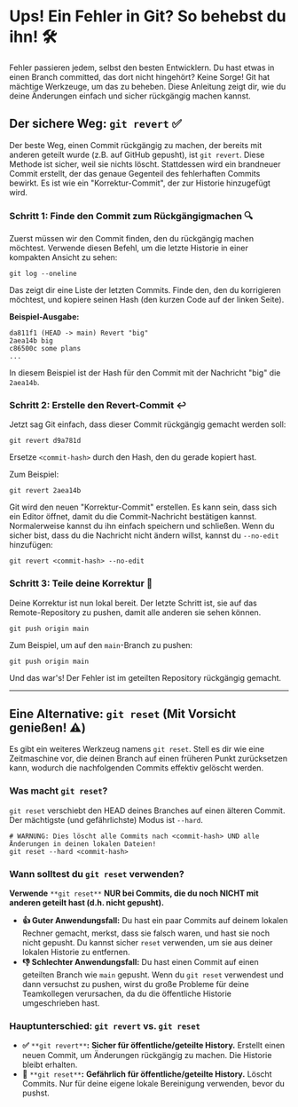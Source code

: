# Ups! Ein Fehler in Git? So behebst du ihn! 🛠️

Fehler passieren jedem, selbst den besten Entwicklern. Du hast etwas in einen Branch committed, das dort nicht hingehört? Keine Sorge! Git hat mächtige Werkzeuge, um das zu beheben. Diese Anleitung zeigt dir, wie du deine Änderungen einfach und sicher rückgängig machen kannst.

## Der sichere Weg: `git revert` ✅

Der beste Weg, einen Commit rückgängig zu machen, der bereits mit anderen geteilt wurde (z.B. auf GitHub gepusht), ist `git revert`. Diese Methode ist sicher, weil sie nichts löscht. Stattdessen wird ein brandneuer Commit erstellt, der das genaue Gegenteil des fehlerhaften Commits bewirkt. Es ist wie ein "Korrektur-Commit", der zur Historie hinzugefügt wird.

### Schritt 1: Finde den Commit zum Rückgängigmachen 🔍

Zuerst müssen wir den Commit finden, den du rückgängig machen möchtest. Verwende diesen Befehl, um die letzte Historie in einer kompakten Ansicht zu sehen:

```
git log --oneline
```

Das zeigt dir eine Liste der letzten Commits. Finde den, den du korrigieren möchtest, und kopiere seinen Hash (den kurzen Code auf der linken Seite).

**Beispiel-Ausgabe:**

```
da811f1 (HEAD -> main) Revert "big"
2aea14b big
c86500c some plans
...
```

In diesem Beispiel ist der Hash für den Commit mit der Nachricht "big" die `2aea14b`.

### Schritt 2: Erstelle den Revert-Commit ↩️

Jetzt sag Git einfach, dass dieser Commit rückgängig gemacht werden soll:

```
git revert d9a781d
```

Ersetze `<commit-hash>` durch den Hash, den du gerade kopiert hast.

Zum Beispiel:

```
git revert 2aea14b
```

Git wird den neuen "Korrektur-Commit" erstellen. Es kann sein, dass sich ein Editor öffnet, damit du die Commit-Nachricht bestätigen kannst. Normalerweise kannst du ihn einfach speichern und schließen. Wenn du sicher bist, dass du die Nachricht nicht ändern willst, kannst du `--no-edit` hinzufügen:

```
git revert <commit-hash> --no-edit
```

### Schritt 3: Teile deine Korrektur 🚀

Deine Korrektur ist nun lokal bereit. Der letzte Schritt ist, sie auf das Remote-Repository zu pushen, damit alle anderen sie sehen können.

```
git push origin main
```

Zum Beispiel, um auf den `main`\-Branch zu pushen:

```
git push origin main
```

Und das war's! Der Fehler ist im geteilten Repository rückgängig gemacht.

---

## Eine Alternative: `git reset` (Mit Vorsicht genießen! ⚠️)

Es gibt ein weiteres Werkzeug namens `git reset`. Stell es dir wie eine Zeitmaschine vor, die deinen Branch auf einen früheren Punkt zurücksetzen kann, wodurch die nachfolgenden Commits effektiv gelöscht werden.

### Was macht `git reset`?

`git reset` verschiebt den HEAD deines Branches auf einen älteren Commit. Der mächtigste (und gefährlichste) Modus ist `--hard`.

```
# WARNUNG: Dies löscht alle Commits nach <commit-hash> UND alle Änderungen in deinen lokalen Dateien!
git reset --hard <commit-hash>
```

### Wann solltest du `git reset` verwenden?

**Verwende** `**git reset**` **NUR bei Commits, die du noch NICHT mit anderen geteilt hast (d.h. nicht gepusht).**

*   **👍 Guter Anwendungsfall:** Du hast ein paar Commits auf deinem lokalen Rechner gemacht, merkst, dass sie falsch waren, und hast sie noch nicht gepusht. Du kannst sicher `reset` verwenden, um sie aus deiner lokalen Historie zu entfernen.
*   **👎 Schlechter Anwendungsfall:** Du hast einen Commit auf einen geteilten Branch wie `main` gepusht. Wenn du `git reset` verwendest und dann versuchst zu pushen, wirst du große Probleme für deine Teamkollegen verursachen, da du die öffentliche Historie umgeschrieben hast.

### Hauptunterschied: `git revert` vs. `git reset`

*   **✅** `**git revert**`**:** **Sicher für öffentliche/geteilte History.** Erstellt einen neuen Commit, um Änderungen rückgängig zu machen. Die Historie bleibt erhalten.
*   **🚫** `**git reset**`**:** **Gefährlich für öffentliche/geteilte History.** Löscht Commits. Nur für deine eigene lokale Bereinigung verwenden, bevor du pushst.